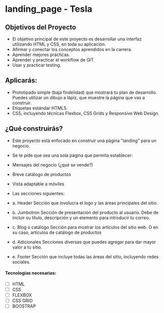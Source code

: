 # landing_page - Tesla


## Objetivos del Proyecto

- El objetivo principal de este proyecto es desarrollar una interfaz utilizando HTML y CSS, en toda su aplicación.
- Afirmar y conectar los conceptos aprendidos en la carrera.
- Aprender mejores prácticas.
- Aprender y practicar el workflow de GIT.
- Usar y practicar testing.

## Aplicarás:

- Prototipado simple (baja findelidad) que mostrará tu plan de desarrollo. Puedes utilizar un dibujo a lápiz, que muestre la página que vas a construir.
- Etiquetas estándar HTML5.
- CSS, incluyendo técnicas Flexbox, CSS Grids y Responsive Web Design.

## ¿Qué construirás?

- Este proyecto está enfocado en construir una página "landing" para un negocio.

- Se te pide que sea una sola página que permita establecer:

- Mensajes del negocio (¿qué se vende?)
- Breve catálogo de productos
- Vista adaptable a móviles
- Las secciones siguientes:
- a. Header Sección que involucra el logo y las áreas principales del sitio.
- b. Jumbotron Sección de presentación del producto al usuario. Debe de incluir su título, descripción y un elemento para introducir tu correo.
- c. Blog o catálogo Sección para mostrar los artículos del sitio web. O en su caso, artículos de catálogo de productos
- d. Adicionales Secciones diversas que puedes agregar para dar mayor valor a tu sitio.
- e. Footer Sección que incluye todas las áreas del sitio, incluyendo redes sociales.

#### Tecnologías necesarias:
- [ ] HTML
- [ ] CSS
- [ ] FLEXBOX
- [ ] CSS GRID
- [ ] BOOSTRAP
